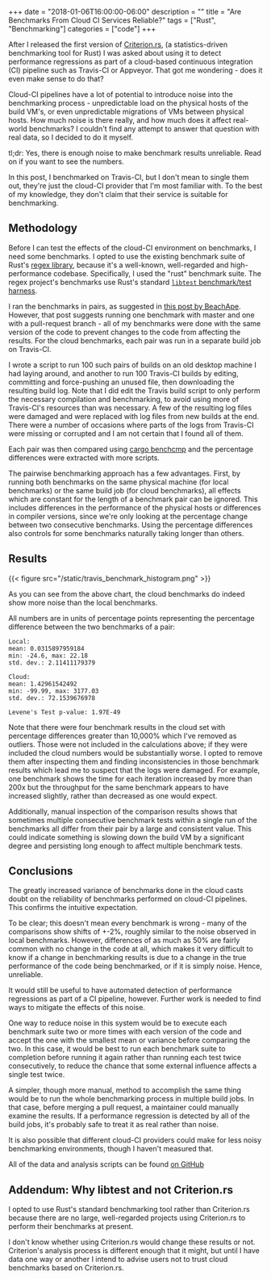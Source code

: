 +++
date = "2018-01-06T16:00:00-06:00"
description = ""
title = "Are Benchmarks From Cloud CI Services Reliable?"
tags = ["Rust", "Benchmarking"]
categories = ["code"]
+++

After I released the first version of [Criterion.rs](https://github.com/japaric/criterion.rs),
(a statistics-driven benchmarking tool for Rust) I was asked about using it to
detect performance regressions as part of a cloud-based continuous integration
(CI) pipeline such as Travis-CI or Appveyor. That got me wondering - does it
even make sense to do that?

Cloud-CI pipelines have a lot of potential to introduce noise into the benchmarking
process - unpredictable load on the physical hosts of the build VM's, or
even unpredictable migrations of VMs between physical hosts. How much
noise is there really, and how much does it affect real-world benchmarks? I
couldn't find any attempt to answer that question with real data, so I decided
to do it myself.

tl;dr: Yes, there is enough noise to make benchmark results unreliable.
Read on if you want to see the numbers.

In this post, I benchmarked on Travis-CI, but I don't mean to single them out,
they're just the cloud-CI provider that I'm most familiar with.
To the best of my knowledge, they don't claim that their service is suitable
for benchmarking.

## Methodology

Before I can test the effects of the cloud-CI environment on benchmarks, I need
some benchmarks. I opted to use the existing benchmark suite of Rust's 
[regex library](https://github.com/rust-lang/regex), because it's a well-known,
well-regarded and high-performance codebase. Specifically, I used the "rust"
benchmark suite. The regex project's benchmarks use Rust's standard [`libtest`
benchmark/test harness](https://github.com/rust-lang/rust/tree/master/src/libtest).

I ran the benchmarks in pairs, as suggested in [this post by BeachApe](https://beachape.com/blog/2016/11/02/rust-performance-testing-on-travis-ci/).
However, that post suggests running one benchmark with master and one with a
pull-request branch - all of my benchmarks were done with the same version of the
code to prevent changes to the code from affecting the results. For the cloud 
benchmarks, each pair was run in a separate build job on Travis-CI.

I wrote a script to run 100 such pairs of builds on an old desktop machine I
had laying around, and another to run 100 Travis-CI builds by editing, committing
and force-pushing an unused file, then downloading the resulting build log.
Note that I did edit the Travis build script to only perform the necessary
compilation and benchmarking, to avoid using more of Travis-CI's resources than
was necessary. A few of the resulting log files were damaged and were replaced
with log files from new builds at the end. There were a number of occasions where
parts of the logs from Travis-CI were missing or corrupted and I am not certain
that I found all of them.

Each pair was then compared using [cargo benchcmp](https://github.com/BurntSushi/cargo-benchcmp)
and the percentage differences were extracted with more scripts.

The pairwise benchmarking approach has a few advantages. First, by running both
benchmarks on the same physical machine (for local benchmarks) or the same
build job (for cloud benchmarks), all effects which are constant for the length
of a benchmark pair can be ignored. This includes differences in the performance
of the physical hosts or differences in compiler versions, since we're only
looking at the percentage change between two consecutive benchmarks. Using the
percentage differences also controls for some benchmarks naturally taking longer
than others.

## Results

{{< figure src="/static/travis_benchmark_histogram.png" >}}

As you can see from the above chart, the cloud benchmarks do indeed show more
noise than the local benchmarks.

All numbers are in units of percentage points representing the percentage
difference between the two benchmarks of a pair:

```
Local:
mean: 0.0315897959184
min: -24.6, max: 22.18
std. dev.: 2.11411179379

Cloud:
mean: 1.42961542492
min: -99.99, max: 3177.03
std. dev.: 72.1539676978

Levene's Test p-value: 1.97E-49
```

Note that there were four benchmark results in the cloud set with percentage
differences greater than 10,000% which I've removed as outliers. Those were not
included in the calculations above; if they were included the cloud numbers would be
substantially worse. I opted to remove them after inspecting them and finding
inconsistencies in those benchmark results which lead me to suspect that the
logs were damaged. For example, one benchmark shows the time for each iteration
increased by more than 200x but the throughput for the same benchmark
appears to have increased slightly, rather than decreased as one would expect.

Additionally, manual inspection of the comparison results shows that sometimes
multiple consecutive benchmark tests within a single run of the benchmarks
all differ from their pair by a large and consistent value. This could indicate
something is slowing down the build VM by a significant degree and persisting
long enough to affect multiple benchmark tests.

## Conclusions

The greatly increased variance of benchmarks done in the cloud casts doubt on
the reliability of benchmarks performed on cloud-CI pipelines. This confirms the
intuitive expectation.

To be clear; this doesn't mean every benchmark is wrong - many of the comparisons
show shifts of +-2%, roughly similar to the noise observed in local benchmarks.
However, differences of as much as 50% are fairly common with no change
in the code at all, which makes it very difficult to know if a change
in benchmarking results is due to a change in the true performance of the code
being benchmarked, or if it is simply noise. Hence, unreliable.

It would still be useful to have automated detection of performance regressions
as part of a CI pipeline, however. Further work is needed to find ways to
mitigate the effects of this noise.

One way to reduce noise in this system would be to execute each benchmark suite
two or more times with each version of the code and accept the one with the
smallest mean or variance before comparing the two. In this case, it would be
best to run each benchmark suite to completion before running it again rather
than running each test twice consecutively, to reduce the chance that some
external influence affects a single test twice.

A simpler, though more manual, method to accomplish the same thing would be to
run the whole benchmarking process in multiple build jobs. In that case, before
merging a pull request, a maintainer could manually examine the results. If a
performance regression is detected by all of the build jobs, it's probably safe
to treat it as real rather than noise.

It is also possible that different cloud-CI providers could make for less noisy
benchmarking environments, though I haven't measured that.

All of the data and analysis scripts can be found [on GitHub](https://github.com/bheisler/travis-benchmark-data)

## Addendum: Why libtest and not Criterion.rs

I opted to use Rust's standard benchmarking tool rather than Criterion.rs because
there are no large, well-regarded projects using Criterion.rs to perform their
benchmarks at present.

I don't know whether using Criterion.rs would change these results or not.
Criterion's analysis process is different enough that it might, but until I have
data one way or another I intend to advise users not to trust cloud benchmarks
based on Criterion.rs.
